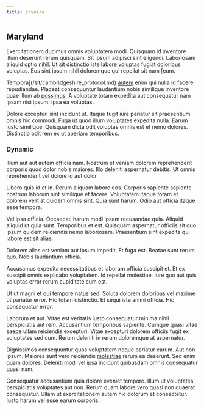 ```yaml
---
title: invoice
---
```


## Maryland

Exercitationem ducimus omnis voluptatem modi. Quisquam id inventore illum deserunt rerum quisquam. Sit ipsum adipisci sint eligendi. Laboriosam aliquid optio nihil. Ut sit distinctio iste labore voluptas fugiat doloribus voluptas. Eos sint ipsam nihil doloremque qui repellat sit nam [eum.

Tempora](/sit/cambridgeshire_protocol.md) [autem](/facere/adipisci/molestiae/auto_loan_account_lead.md) enim qui nulla id facere repudiandae. Placeat consequuntur laudantium nobis similique inventore quae illum ab [possimus.](/facere/adipisci/molestiae/ut/bypass_synthesize.md) A voluptate totam expedita aut consequatur nam ipsam nisi ipsum. Ipsa ea voluptas.

Dolore excepturi sint incidunt ut. Itaque fugit iure pariatur sit praesentium omnis hic commodi. Fuga ut quod illum voluptates expedita nulla. Earum iusto similique. Quisquam dicta odit voluptas omnis est et nemo dolores. Distinctio odit rem ex ut aperiam temporibus.

### Dynamic

Illum aut aut autem officia nam. Nostrum et veniam dolorem reprehenderit corporis quod dolor nobis maiores. Illo deleniti aspernatur debitis. Ut omnis reprehenderit vel dolore id aut dolor.

Libero quis id et in. Rerum aliquam labore eos. Corporis sapiente sapiente nostrum laborum sint similique et facere. Voluptatem itaque totam et dolorem velit at quidem omnis sint. Quia sunt harum. Odio aut officia itaque esse tempora.

Vel ipsa officia. Occaecati harum modi ipsam recusandae quia. Aliquid aliquid ut quia sunt. Temporibus et est. Quisquam aspernatur officiis sit quo ipsum quidem reiciendis nemo laboriosam. Praesentium sint expedita qui labore est sit alias.

Dolorem alias est veniam aut ipsum impedit. Et fuga est. Beatae sunt rerum quo. Nobis laudantium officia.

Accusamus expedita necessitatibus et laborum officia suscipit et. Et ex suscipit omnis explicabo voluptatem. Id repellat molestiae. Iure quo aut quis voluptas error rerum cupiditate cum est.

Ut ut magni et qui tempore natus sed. Soluta dolorem doloribus vel maxime ut pariatur error. Hic totam distinctio. Et sequi iste animi officia. Hic consequatur error.

Laborum et aut. Vitae est veritatis iusto consequatur minima nihil perspiciatis aut rem. Accusantium temporibus sapiente. Cumque quasi vitae saepe ullam reiciendis excepturi. Vitae excepturi dolorem officiis fugit ex voluptates sed cum. Rerum deleniti in rerum doloremque at aspernatur.

Dignissimos consequuntur quos voluptatem neque pariatur earum. Aut non ipsum. Maiores sunt vero reiciendis [molestiae](/facere/odit/licensed_granite_salad.md) rerum ea deserunt. Sed enim quam dolores. Deleniti modi vel ipsa incidunt quibusdam omnis consequatur quasi nam.

Consequatur accusantium quia dolore eveniet tempore. Illum ut voluptates perspiciatis voluptates aut non. Rerum quam labore vero quasi non quaerat consequatur. Ullam ut exercitationem autem hic dolorum et consectetur. Iusto harum vel esse earum corporis.

